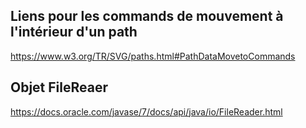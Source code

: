 ## Liens pour les commands de mouvement à l'intérieur d'un path

https://www.w3.org/TR/SVG/paths.html#PathDataMovetoCommands

## Objet FileReaer

https://docs.oracle.com/javase/7/docs/api/java/io/FileReader.html

